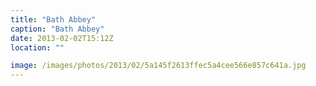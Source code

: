 ```yaml
---
title: "Bath Abbey"
caption: "Bath Abbey"
date: 2013-02-02T15:12Z
location: ""

image: /images/photos/2013/02/5a145f2613ffec5a4cee566e857c641a.jpg
---
```

